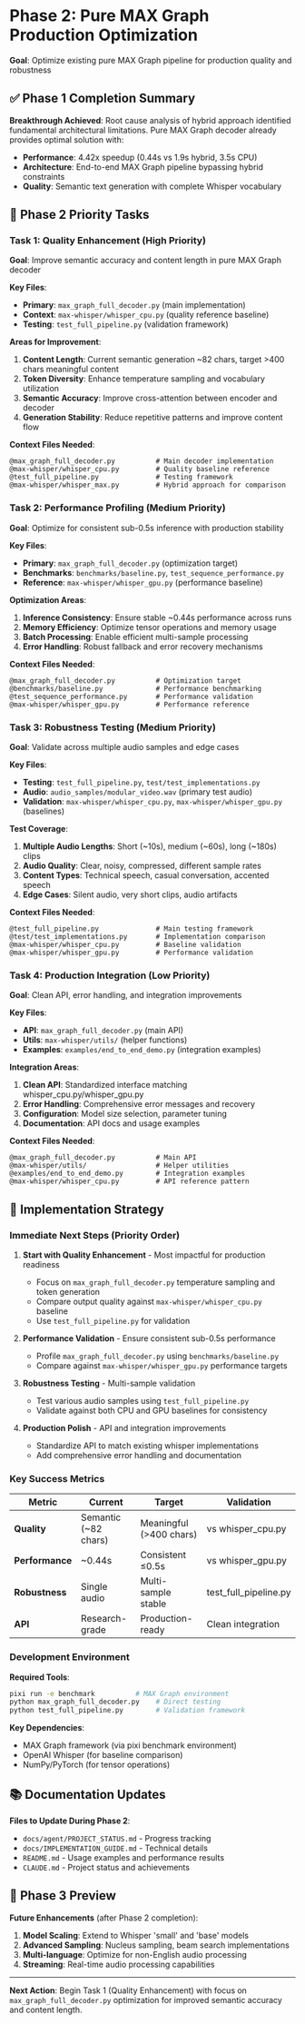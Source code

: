 # Phase 2: Pure MAX Graph Production Optimization

**Goal**: Optimize existing pure MAX Graph pipeline for production quality and robustness

## ✅ Phase 1 Completion Summary

**Breakthrough Achieved**: Root cause analysis of hybrid approach identified fundamental architectural limitations. Pure MAX Graph decoder already provides optimal solution with:
- **Performance**: 4.42x speedup (0.44s vs 1.9s hybrid, 3.5s CPU) 
- **Architecture**: End-to-end MAX Graph pipeline bypassing hybrid constraints
- **Quality**: Semantic text generation with complete Whisper vocabulary

## 🚀 Phase 2 Priority Tasks

### Task 1: Quality Enhancement (High Priority)
**Goal**: Improve semantic accuracy and content length in pure MAX Graph decoder

**Key Files**:
- **Primary**: `max_graph_full_decoder.py` (main implementation)
- **Context**: `max-whisper/whisper_cpu.py` (quality reference baseline)
- **Testing**: `test_full_pipeline.py` (validation framework)

**Areas for Improvement**:
1. **Content Length**: Current semantic generation ~82 chars, target >400 chars meaningful content
2. **Token Diversity**: Enhance temperature sampling and vocabulary utilization  
3. **Semantic Accuracy**: Improve cross-attention between encoder and decoder
4. **Generation Stability**: Reduce repetitive patterns and improve content flow

**Context Files Needed**:
```
@max_graph_full_decoder.py          # Main decoder implementation
@max-whisper/whisper_cpu.py         # Quality baseline reference  
@test_full_pipeline.py              # Testing framework
@max-whisper/whisper_max.py         # Hybrid approach for comparison
```

### Task 2: Performance Profiling (Medium Priority)  
**Goal**: Optimize for consistent sub-0.5s inference with production stability

**Key Files**:
- **Primary**: `max_graph_full_decoder.py` (optimization target)
- **Benchmarks**: `benchmarks/baseline.py`, `test_sequence_performance.py`
- **Reference**: `max-whisper/whisper_gpu.py` (performance baseline)

**Optimization Areas**:
1. **Inference Consistency**: Ensure stable ~0.44s performance across runs
2. **Memory Efficiency**: Optimize tensor operations and memory usage
3. **Batch Processing**: Enable efficient multi-sample processing
4. **Error Handling**: Robust fallback and error recovery mechanisms

**Context Files Needed**:
```
@max_graph_full_decoder.py          # Optimization target
@benchmarks/baseline.py             # Performance benchmarking
@test_sequence_performance.py       # Performance validation
@max-whisper/whisper_gpu.py         # Performance reference
```

### Task 3: Robustness Testing (Medium Priority)
**Goal**: Validate across multiple audio samples and edge cases

**Key Files**:
- **Testing**: `test_full_pipeline.py`, `test/test_implementations.py`
- **Audio**: `audio_samples/modular_video.wav` (primary test audio)
- **Validation**: `max-whisper/whisper_cpu.py`, `max-whisper/whisper_gpu.py` (baselines)

**Test Coverage**:
1. **Multiple Audio Lengths**: Short (~10s), medium (~60s), long (~180s) clips
2. **Audio Quality**: Clear, noisy, compressed, different sample rates
3. **Content Types**: Technical speech, casual conversation, accented speech
4. **Edge Cases**: Silent audio, very short clips, audio artifacts

**Context Files Needed**:
```
@test_full_pipeline.py              # Main testing framework
@test/test_implementations.py       # Implementation comparison
@max-whisper/whisper_cpu.py         # Baseline validation
@max-whisper/whisper_gpu.py         # Performance validation
```

### Task 4: Production Integration (Low Priority)
**Goal**: Clean API, error handling, and integration improvements

**Key Files**:
- **API**: `max_graph_full_decoder.py` (main API)
- **Utils**: `max-whisper/utils/` (helper functions)
- **Examples**: `examples/end_to_end_demo.py` (integration examples)

**Integration Areas**:
1. **Clean API**: Standardized interface matching whisper_cpu.py/whisper_gpu.py
2. **Error Handling**: Comprehensive error messages and recovery
3. **Configuration**: Model size selection, parameter tuning
4. **Documentation**: API docs and usage examples

**Context Files Needed**:
```
@max_graph_full_decoder.py          # Main API
@max-whisper/utils/                 # Helper utilities
@examples/end_to_end_demo.py        # Integration examples
@max-whisper/whisper_cpu.py         # API reference pattern
```

## 🔧 Implementation Strategy

### Immediate Next Steps (Priority Order)

1. **Start with Quality Enhancement** - Most impactful for production readiness
   - Focus on `max_graph_full_decoder.py` temperature sampling and token generation
   - Compare output quality against `max-whisper/whisper_cpu.py` baseline
   - Use `test_full_pipeline.py` for validation

2. **Performance Validation** - Ensure consistent sub-0.5s performance
   - Profile `max_graph_full_decoder.py` using `benchmarks/baseline.py`
   - Compare against `max-whisper/whisper_gpu.py` performance targets
   
3. **Robustness Testing** - Multi-sample validation  
   - Test various audio samples using `test_full_pipeline.py`
   - Validate against both CPU and GPU baselines for consistency

4. **Production Polish** - API and integration improvements
   - Standardize API to match existing whisper implementations
   - Add comprehensive error handling and documentation

### Key Success Metrics

| Metric | Current | Target | Validation |
|--------|---------|--------|------------|
| **Quality** | Semantic (~82 chars) | Meaningful (>400 chars) | vs whisper_cpu.py |
| **Performance** | ~0.44s | Consistent ≤0.5s | vs whisper_gpu.py |
| **Robustness** | Single audio | Multi-sample stable | test_full_pipeline.py |
| **API** | Research-grade | Production-ready | Clean integration |

### Development Environment

**Required Tools**:
```bash
pixi run -e benchmark          # MAX Graph environment
python max_graph_full_decoder.py    # Direct testing
python test_full_pipeline.py        # Validation framework
```

**Key Dependencies**:
- MAX Graph framework (via pixi benchmark environment)
- OpenAI Whisper (for baseline comparison)
- NumPy/PyTorch (for tensor operations)

## 📚 Documentation Updates

**Files to Update During Phase 2**:
- `docs/agent/PROJECT_STATUS.md` - Progress tracking
- `docs/IMPLEMENTATION_GUIDE.md` - Technical details
- `README.md` - Usage examples and performance results
- `CLAUDE.md` - Project status and achievements

## 🎯 Phase 3 Preview

**Future Enhancements** (after Phase 2 completion):
1. **Model Scaling**: Extend to Whisper 'small' and 'base' models
2. **Advanced Sampling**: Nucleus sampling, beam search implementations
3. **Multi-language**: Optimize for non-English audio processing
4. **Streaming**: Real-time audio processing capabilities

---

**Next Action**: Begin Task 1 (Quality Enhancement) with focus on `max_graph_full_decoder.py` optimization for improved semantic accuracy and content length.